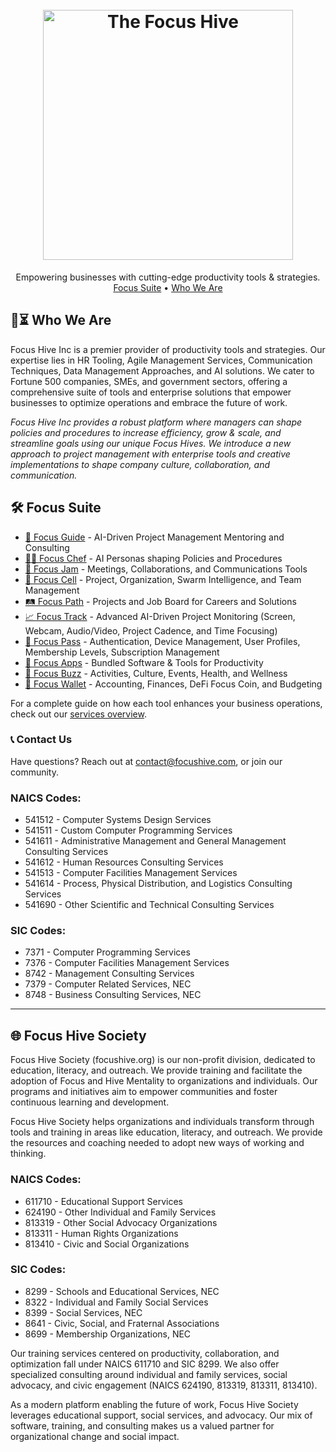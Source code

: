 <h1 align="center">
  <br>
  <a href="https://focushive.com"><img src="https://github.com/TaoFruit/focushive/blob/gh-pages/images/logos/logo_dark.png" alt="The Focus Hive" width="400"></a>
</h1>
<p align="center">
  Empowering businesses with cutting-edge productivity tools &amp; strategies.<br>
  <a href="#%EF%B8%8F-focus-suite">Focus Suite</a> •
  <a href="#-who-we-are">Who We Are</a>
</p>

## 🎯⏳ Who We Are

Focus Hive Inc is a premier provider of productivity tools and strategies. Our expertise lies in HR Tooling, Agile Management Services, Communication Techniques, Data Management Approaches, and AI solutions. We cater to Fortune 500 companies, SMEs, and government sectors, offering a comprehensive suite of tools and enterprise solutions that empower businesses to optimize operations and embrace the future of work.

_Focus Hive Inc provides a robust platform where managers can shape policies and procedures to increase efficiency, grow &amp; scale, and streamline goals using our unique Focus Hives. We introduce a new approach to project management with enterprise tools and creative implementations to shape company culture, collaboration, and communication._

## 🛠️ Focus Suite
- [📖 Focus Guide](https://focusguide.org) - AI-Driven Project Management Mentoring and Consulting
- [👩‍🍳 Focus Chef](https://focuschef.org) - AI Personas shaping Policies and Procedures
- [🎤 Focus Jam](https://focusjam.org) - Meetings, Collaborations, and Communications Tools
- [🐝 Focus Cell](https://focuscell.org) - Project, Organization, Swarm Intelligence, and Team Management
- [🛤️ Focus Path](https://focuspath.org) - Projects and Job Board for Careers and Solutions
- [📈 Focus Track](https://focustrack.org) - Advanced AI-Driven Project Monitoring (Screen, Webcam, Audio/Video, Project Cadence, and Time Focusing)
- [🔑 Focus Pass](https://focuspass.org) - Authentication, Device Management, User Profiles, Membership Levels, Subscription Management
- [📱 Focus Apps](https://focusapps.org) - Bundled Software & Tools for Productivity
- [🎉 Focus Buzz](https://focusbuzz.org) - Activities, Culture, Events, Health, and Wellness
- [💼 Focus Wallet](https://focuswallet.org) - Accounting, Finances, DeFi Focus Coin, and Budgeting

For a complete guide on how each tool enhances your business operations, check out our [services overview](#).

### 📞 Contact Us

Have questions? Reach out at [contact@focushive.com](mailto:contact@focushive.com), or join our community.

### NAICS Codes:
- 541512 - Computer Systems Design Services
- 541511 - Custom Computer Programming Services
- 541611 - Administrative Management and General Management Consulting Services
- 541612 - Human Resources Consulting Services
- 541513 - Computer Facilities Management Services
- 541614 - Process, Physical Distribution, and Logistics Consulting Services
- 541690 - Other Scientific and Technical Consulting Services

### SIC Codes:
- 7371 - Computer Programming Services
- 7376 - Computer Facilities Management Services
- 8742 - Management Consulting Services
- 7379 - Computer Related Services, NEC
- 8748 - Business Consulting Services, NEC

---

## 🌐 Focus Hive Society

Focus Hive Society (focushive.org) is our non-profit division, dedicated to education, literacy, and outreach. We provide training and facilitate the adoption of Focus and Hive Mentality to organizations and individuals. Our programs and initiatives aim to empower communities and foster continuous learning and development.

Focus Hive Society helps organizations and individuals transform through tools and training in areas like education, literacy, and outreach. We provide the resources and coaching needed to adopt new ways of working and thinking.

### NAICS Codes:
- 611710 - Educational Support Services
- 624190 - Other Individual and Family Services
- 813319 - Other Social Advocacy Organizations
- 813311 - Human Rights Organizations
- 813410 - Civic and Social Organizations

### SIC Codes:
- 8299 - Schools and Educational Services, NEC
- 8322 - Individual and Family Social Services
- 8399 - Social Services, NEC
- 8641 - Civic, Social, and Fraternal Associations
- 8699 - Membership Organizations, NEC

Our training services centered on productivity, collaboration, and optimization fall under NAICS 611710 and SIC 8299. We also offer specialized consulting around individual and family services, social advocacy, and civic engagement (NAICS 624190, 813319, 813311, 813410).

As a modern platform enabling the future of work, Focus Hive Society leverages educational support, social services, and advocacy. Our mix of software, training, and consulting makes us a valued partner for organizational change and social impact.
